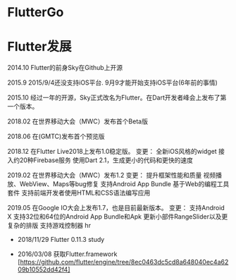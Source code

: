 # FlutterGo
# Flutter发展
2014.10 Flutter的前身Sky在Github上开源

2015.9 2015/9/4还没支持iOS平台. 9月9才能开始支持iOS平台(6年前的事情)

2015.10 经过一年的开源，Sky正式改名为Flutter。在Dart开发者峰会上发布了第一个版本。

2018.02 在世界移动大会（MWC）发布首个Beta版

2018.06 在(GMTC)发布首个预览版

2018.12 在Flutter Live2018上发布1.0稳定版。 变更： 全新iOS风格的widget 接入约20种Firebase服务 使用Dart 2.1，生成更小的代码和更快的速度

2019.02 在世界移动大会（MWC）发布1.2 变更： 提升框架性能和质量 视频播放、WebView、Maps等bug修复 支持Android App Bundle 基于Web的编程工具套件 支持前端开发者使用HTML和CSS语法编写应用

2019.05 在Google IO大会上发布1.7，也是目前最新版本。 变更： 支持Android X 支持32位和64位的Android App Bundle和Apk 更新小部件RangeSlider以及更复杂的排版 支持游戏控制器
hr
- 2018/11/29
Flutter 0.11.3 study

- 2016/03/08 获取Flutter.framework [https://github.com/flutter/engine/tree/8ec0463dc5cd8a648040ec4a6209b10552dd42f4]
